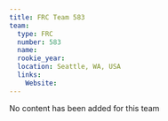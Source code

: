 ```yaml
---
title: FRC Team 583
team:
  type: FRC
  number: 583
  name: 
  rookie_year: 
  location: Seattle, WA, USA
  links:
    Website: 
---
```

No content has been added for this team